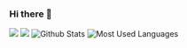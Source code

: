 ### Hi there 👋
![](https://visitor-badge.glitch.me/badge?page_id=gaowentian0101)
![](http://antzuhl.cn:4000/get/@gaowentian0101)
![Github Stats](https://github-readme-stats.vercel.app/api?username=gaowentian0101&show_icons=true&theme=dark&count_private=true)
![Most Used Languages](https://github-readme-stats.vercel.app/api/top-langs/?username=gaowentian0101&theme=dark&layout=compact)


